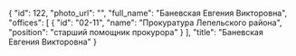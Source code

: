 {
    "id": 122,
    "photo_url": "",
    "full_name": "Баневская Евгения Викторовна",
    "offices": [
        {
            "id": "02-11",
            "name": "Прокуратура Лепельского района",
            "position": "старший помощник прокурора"
        }
    ],
    "title": "Баневская Евгения Викторовна"
}